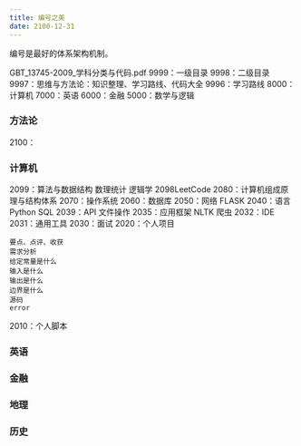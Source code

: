 ```yaml
---
title: 编号之美
date: 2100-12-31  
---
```

编号是最好的体系架构机制。
<!-- more -->
GBT_13745-2009_学科分类与代码.pdf
9999：一级目录
9998：二级目录
9997：思维与方法论：知识整理、学习路线、代码大全
9996：学习路线
8000：计算机
7000：英语
6000：金融
5000：数学与逻辑

### 方法论
2100：
### 计算机
2099：算法与数据结构 数理统计 逻辑学 2098LeetCode
2080：计算机组成原理与结构体系
2070：操作系统
2060：数据库
2050：网络 FLASK 
2040：语言 Python SQL 
2039：API 文件操作
2035：应用框架 NLTK 爬虫
2032：IDE
2031：通用工具
2030：面试
2020：个人项目
```
要点、点评、收获
需求分析
给定常量是什么
输入是什么
输出是什么
边界是什么
源码
error
```
2010：个人脚本
### 英语
### 金融
### 地理
### 历史